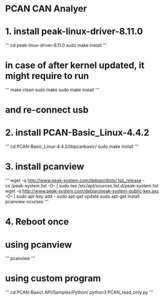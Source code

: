 # PCAN CAN Analyer

# 1. install peak-linux-driver-8.11.0
'''
cd peak-linux-driver-8.11.0
sudo make install
'''
# in case of after kernel updated, it might require to run
'''
make clean
sudo make
sudo make install
'''
# and re-connect usb

# 2. install PCAN-Basic_Linux-4.4.2
'''
cd PCAN-Basic_Linux-4.4.2/libpcanbasic/
sudo make install
'''

# 3. install pcanview 
'''
wget -q http://www.peak-system.com/debian/dists/`lsb_release -cs`/peak-system.list -O- | sudo tee /etc/apt/sources.list.d/peak-system.list
wget -q http://www.peak-system.com/debian/peak-system-public-key.asc -O- | sudo apt-key add -
sudo apt-get update
sudo apt-get install pcanview-ncurses
'''

# 4. Reboot once

# using pcanview
'''
pcanview
'''

# using custom program
'''
cd PCAN-Basic\ API/Samples/Python/
python3 PCAN_read_only.py
'''

